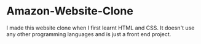 # Amazon-Website-Clone
I made this website clone when I first learnt HTML and CSS. It doesn't use any other programming languages and is just a front end project.

